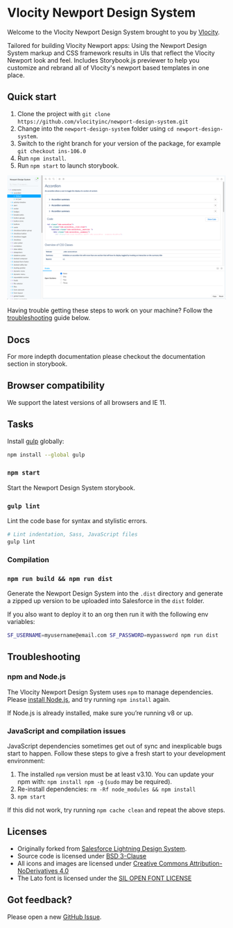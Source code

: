 # Vlocity Newport Design System

Welcome to the Vlocity Newport Design System brought to you by [Vlocity](https://vlocity.com).

Tailored for building Vlocity Newport apps: Using the Newport Design System markup and CSS framework results in UIs that reflect the Vlocity Newport look and feel. Includes Storybook.js previewer to help you customize and rebrand all of Vlocity's newport based templates in one place.

## Quick start

1. Clone the project with `git clone https://github.com/vlocityinc/newport-design-system.git`
2. Change into the `newport-design-system` folder using `cd newport-design-system`.
3. Switch to the right branch for your version of the package, for example `git checkout ins-106.0`
4. Run `npm install`.
5. Run `npm start` to launch storybook.

![Preview in Storybook](./docs/previewer.v1.png)

Having trouble getting these steps to work on your machine? Follow the [troubleshooting](#troubleshooting) guide below.

## Docs

For more indepth documentation please checkout the documentation section in storybook.

## Browser compatibility

We support the latest versions of all browsers and IE 11.

## Tasks

Install [gulp](http://gulpjs.com/) globally:

```bash
npm install --global gulp
```

### `npm start`

Start the Newport Design System storybook.

### `gulp lint`

Lint the code base for syntax and stylistic errors.

```bash
# Lint indentation, Sass, JavaScript files
gulp lint
```

### Compilation

### `npm run build && npm run dist`

Generate the Newport Design System into the `.dist` directory and generate a zipped up version to be uploaded into Salesforce in the `dist` folder.

If you also want to deploy it to an org then run it with the following env variables:

```bash
SF_USERNAME=myusername@email.com SF_PASSWORD=mypassword npm run dist
```

## Troubleshooting

### npm and Node.js

The Vlocity Newport Design System uses `npm` to manage dependencies. Please [install Node.js](https://nodejs.org), and try running `npm install` again.

If Node.js is already installed, make sure you’re running v8 or up.

### JavaScript and compilation issues

JavaScript dependencies sometimes get out of sync and inexplicable bugs start to happen. Follow these steps to give a fresh start to your development environment:

1. The installed `npm` version must be at least v3.10. You can update your npm with: `npm install npm -g` (`sudo` may be required).
2. Re-install dependencies: `rm -Rf node_modules && npm install`
3. `npm start`

If this did not work, try running `npm cache clean` and repeat the above steps.

## Licenses

- Originally forked from [Salesforce Lightning Design System](https://lightningdesignsystem.com).
- Source code is licensed under [BSD 3-Clause](https://git.io/sfdc-license)
- All icons and images are licensed under [Creative Commons Attribution-NoDerivatives 4.0](https://github.com/vlocityinc/newport-design-system/blob/master/LICENSE-icons-images.txt)
- The Lato font is licensed under the [SIL OPEN FONT LICENSE](https://github.com/vlocityinc/newport-design-system/blob/master/LICENSE-font.txt)

## Got feedback?

Please open a new <a href="https://github.com/vlocityinc/newport-design-system/issues">GitHub Issue</a>.
